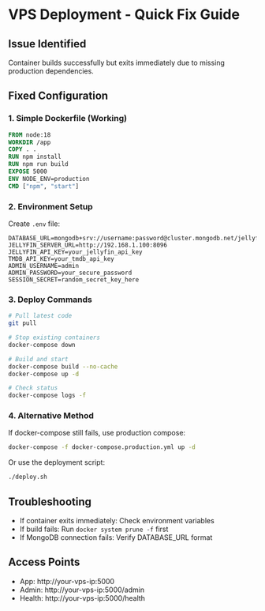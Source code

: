 # VPS Deployment - Quick Fix Guide

## Issue Identified
Container builds successfully but exits immediately due to missing production dependencies.

## Fixed Configuration

### 1. Simple Dockerfile (Working)
```dockerfile
FROM node:18
WORKDIR /app
COPY . .
RUN npm install
RUN npm run build
EXPOSE 5000
ENV NODE_ENV=production
CMD ["npm", "start"]
```

### 2. Environment Setup
Create `.env` file:
```env
DATABASE_URL=mongodb+srv://username:password@cluster.mongodb.net/jellyfin_signup
JELLYFIN_SERVER_URL=http://192.168.1.100:8096
JELLYFIN_API_KEY=your_jellyfin_api_key
TMDB_API_KEY=your_tmdb_api_key
ADMIN_USERNAME=admin
ADMIN_PASSWORD=your_secure_password
SESSION_SECRET=random_secret_key_here
```

### 3. Deploy Commands
```bash
# Pull latest code
git pull

# Stop existing containers
docker-compose down

# Build and start
docker-compose build --no-cache
docker-compose up -d

# Check status
docker-compose logs -f
```

### 4. Alternative Method
If docker-compose still fails, use production compose:
```bash
docker-compose -f docker-compose.production.yml up -d
```

Or use the deployment script:
```bash
./deploy.sh
```

## Troubleshooting
- If container exits immediately: Check environment variables
- If build fails: Run `docker system prune -f` first
- If MongoDB connection fails: Verify DATABASE_URL format

## Access Points
- App: http://your-vps-ip:5000
- Admin: http://your-vps-ip:5000/admin
- Health: http://your-vps-ip:5000/health
